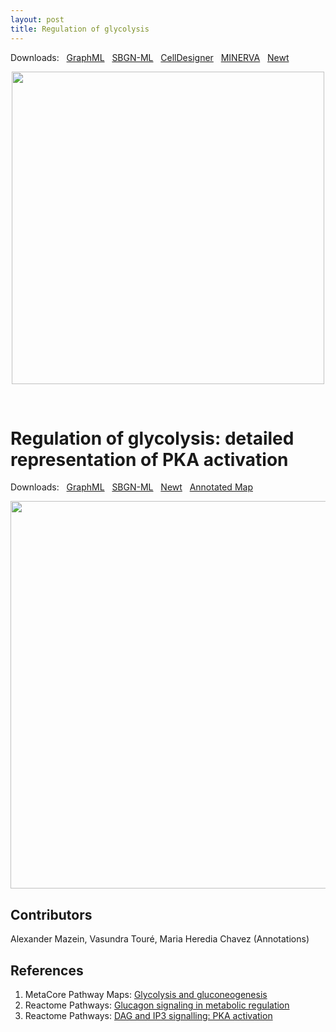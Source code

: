 ```yaml
---
layout: post
title: Regulation of glycolysis
---
```


Downloads: &nbsp; 
[GraphML](../downloads/F001-glycolysis-alt.graphml) &nbsp;
[SBGN-ML](../downloads/F001-glycolysis-alt-SBGNv02.sbgn) &nbsp;
[CellDesigner](../downloads/model_F001.xml) &nbsp;
[MINERVA](https://mreg.elixir-luxembourg.org/minerva/index.xhtml?id=F001) &nbsp;
[Newt](http://web.newteditor.org/?URL=https://metabolismregulation.github.io/downloads/F001-glycolysis-alt.sbgn) &nbsp; &nbsp; 
<p align="middle"><a href="/downloads/F001-glycolysis-alt.svg"><img id="image" src="/downloads/F001-glycolysis-alt.png" width="500"/></a></p>

<br />

# Regulation of glycolysis: detailed representation of PKA activation  

Downloads: &nbsp; 
[GraphML](../downloads/F001-glycolysis.graphml) &nbsp;
[SBGN-ML](../downloads/F001-glycolysis-SBGNv02.sbgn) &nbsp;
[Newt](http://web.newteditor.org/?URL=https://metabolismregulation.github.io/downloads/F001-glycolysis.sbgn) &nbsp;
[Annotated Map](https://metabolismregulation.org/images/F001-glycolysis.html)
<!--[yEd Live](https://www.yworks.com/yed-live/#file=https://metabolismregulation.github.io/downloads/F001-glycolysis.graphml
) &nbsp;
<a href="/glycolysis/"><img id="logo" src="/images/figure01v04.png" style="width:90%;"/></a>-->
<p align="middle"><a href="/downloads/F001-glycolysis.svg"><img id="image" src="/downloads/F001-glycolysis.png" width="620"/></a></p>

## Contributors

Alexander Mazein, Vasundra Touré, Maria Heredia Chavez (Annotations)

## References

1. MetaCore Pathway Maps: [Glycolysis and gluconeogenesis](http://pathwaymaps.com/maps/930/)
1. Reactome Pathways: [Glucagon signaling in metabolic regulation](https://reactome.org/PathwayBrowser/#/R-HSA-163685&SEL=R-HSA-163359&PATH=R-HSA-1430728)
1. Reactome Pathways: [DAG and IP3 signalling: PKA activation](https://reactome.org/PathwayBrowser/#/R-HSA-1489509)
